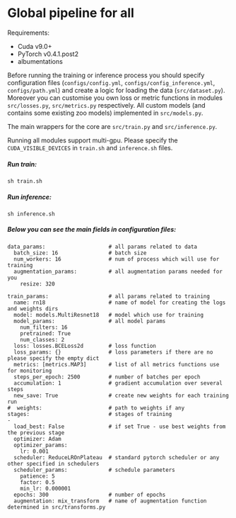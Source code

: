 # Global pipeline for all

Requirements:
- Cuda v9.0+
- PyTorch v0.4.1.post2
- albumentations

Before running the training or inference process you should specify configuration files (`configs/config.yml`, `configs/config_inference.yml`, `configs/path.yml`)
and create a logic for loading the data (`src/dataset.py`). Moreover you can customise you own loss or metric functions in modules `src/losses.py`, `src/metrics.py` respectively.
All custom models (and contains some existing zoo models) implemented in `src/models.py`.


The main wrappers for the core are `src/train.py` and `src/inference.py`.

Running all modules support multi-gpu. Please specify the `CUDA_VISIBLE_DEVICES` in `train.sh` and `inference.sh` files.

##### Run train:
```
sh train.sh
```

##### Run inference:
```
sh inference.sh
```

##### Below you can see the main fields in configuration files:
```
data_params:                    # all params related to data
  batch_size: 16                # batch size
  num_workers: 16               # num of process which will use for training
  augmentation_params:          # all augmentation params needed for you
    resize: 320                

train_params:                   # all params related to training
  name: rn18                    # name of model for creating the logs and weights dirs
  model: models.MultiResnet18   # model which use for training
  model_params:                 # all model params
    num_filters: 16
    pretrained: True
    num_classes: 2
  loss: losses.BCELoss2d        # loss function
  loss_params: {}               # loss parameters if there are no please specify the empty dict
  metrics: [metrics.MAP3]       # list of all metrics functions use for monitoring
  steps_per_epoch: 2500         # number of batches per epoch
  accumulation: 1               # gradient accumulation over several steps
  new_save: True                # create new weights for each training run
#  weights:                     # path to weights if any
stages:                         # stages of training
-
  load_best: False              # if set True - use best weights from the previous stage
  optimizer: Adam               
  optimizer_params:             
    lr: 0.001
  scheduler: ReduceLROnPlateau  # standard pytorch scheduler or any other specified in schedulers
  scheduler_params:             # schedule parameters
    patience: 5
    factor: 0.5
    min_lr: 0.000001
  epochs: 300                   # number of epochs
  augmentation: mix_transform   # name of augmentation function determined in src/transforms.py

```
